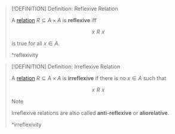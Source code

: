 >[!DEFINITION] Definition: Reflexive Relation
>
>A [relation](Relation.md) $R \subseteq A \times A$ is **reflexive** iff
>
>$$
>x\,\, R\,\, x
>$$
>
>is true for all $x\in A$.
>
>^reflexivity
>

>[!DEFINITION] Definition: Irreflexive Relation
>
>A [relation](Relation.md) $R \subseteq A \times A$ is **irreflexive** if there is no $x \in A$ such that
>
>$$
>x\,\, R\,\, x
>$$
>
>>[!NOTE]
>>
>>Irreflexive relations are also called **anti-reflexive** or **aliorelative**.
>>
>
>^irreflexivity
>
